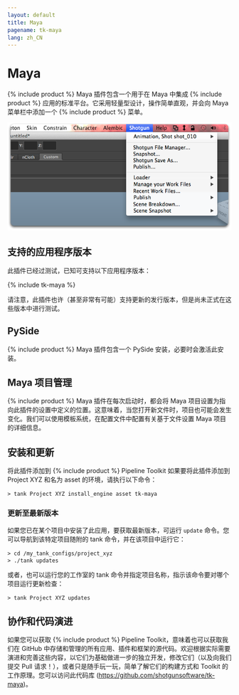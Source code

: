 ```yaml
---
layout: default
title: Maya
pagename: tk-maya
lang: zh_CN
---
```


# Maya

{% include product %} Maya 插件包含一个用于在 Maya 中集成 {% include product %} 应用的标准平台。它采用轻量型设计，操作简单直观，并会向 Maya 菜单栏中添加一个 {% include product %} 菜单。

![插件](../images/engines/maya_menu.png)

## 支持的应用程序版本

此插件已经过测试，已知可支持以下应用程序版本：

{% include tk-maya %}

请注意，此插件也许（甚至非常有可能）支持更新的发行版本，但是尚未正式在这些版本中进行测试。

## PySide

{% include product %} Maya 插件包含一个 PySide 安装，必要时会激活此安装。

## Maya 项目管理

{% include product %} Maya 插件在每次启动时，都会将 Maya 项目设置为指向此插件的设置中定义的位置。这意味着，当您打开新文件时，项目也可能会发生变化。我们可以使用模板系统，在配置文件中配置有关基于文件设置 Maya 项目的详细信息。

## 安装和更新

将此插件添加到 {% include product %} Pipeline Toolkit
如果要将此插件添加到 Project XYZ 和名为 asset 的环境，请执行以下命令：

```
> tank Project XYZ install_engine asset tk-maya
```

### 更新至最新版本

如果您已在某个项目中安装了此应用，要获取最新版本，可运行 `update` 命令。您可以导航到该特定项目随附的 tank 命令，并在该项目中运行它：

```
> cd /my_tank_configs/project_xyz
> ./tank updates
```

或者，也可以运行您的工作室的 tank 命令并指定项目名称，指示该命令要对哪个项目运行更新检查：

```
> tank Project XYZ updates
```

## 协作和代码演进

如果您可以获取 {% include product %} Pipeline Toolkit，意味着也可以获取我们在 GitHub 中存储和管理的所有应用、插件和框架的源代码。欢迎根据实际需要演进和完善这些内容，以它们为基础做进一步的独立开发，修改它们（以及向我们提交 Pull 请求！），或者只是随手玩一玩，简单了解它们的构建方式和 Toolkit 的工作原理。您可以访问此代码库 (https://github.com/shotgunsoftware/tk-maya)。





